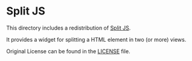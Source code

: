 # Split JS

This directory includes a redistribution of
[Split JS](https://github.com/nathancahill/split/tree/master/packages/splitjs).

It provides a widget for splitting a HTML element in two (or more) views.

Original License can be found in the [LICENSE](LICENSE) file.
